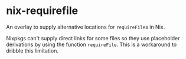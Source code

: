 # nix-requirefile

An overlay to supply alternative locations for `requireFile`s in Nix.

Nixpkgs can't supply direct links for some files so they use placeholder derivations by using the function `requireFile`. This is a workaround to dribble this limitation.
